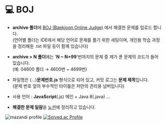 # 💻 BOJ

- **archive 폴더**에 [BOJ (Baekjoon Online Judge)](https://www.acmicpc.net/) 에서 해결한 문제를 업로드 합니다.  
  (언어별 폴더는 IDE에서 해당 언어로 문제를 풀기 위한 세팅이며, 개인용 학습 과정을 정리해둔 .txt 파일 등이 함께 있습니다)

- **archive > N 폴더**에는 '**N ~ N+99**'번까지의 문제 중 제가 푼 문제의 코드가 들어 있습니다.  
  (예: 04600 폴더 → 4600번 ~ 4699번)

- 파일명은 (...)**문제번호.js** 형식으로 되어 있고, 커밋 로그는 **문제 제목**입니다.  
  (문제 번호 앞의 부수적인 타이틀은 저만의 관리용 넘버입니다)

- 사용 언어 : **JavaScript**(.js) 메인 + Java 8(.java) ...

- **해결한 문제 일람**을 [노션](https://www.notion.so/BOJ-2c73d677fa8f4cb682739336490520bd)에 정리하고 있습니다.


![mazandi profile](http://mazandi.herokuapp.com/api?handle=myue4555&theme=warm)
[![Solved.ac Profile](http://mazassumnida.wtf/api/v2/generate_badge?boj=myue4555)](https://solved.ac/myue4555)
